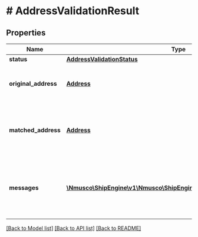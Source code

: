 # # AddressValidationResult

## Properties

Name | Type | Description | Notes
------------ | ------------- | ------------- | -------------
**status** | [**AddressValidationStatus**](AddressValidationStatus.md) |  | 
**original_address** | [**Address**](Address.md) | The original address that was sent for validation | 
**matched_address** | [**Address**](Address.md) | The matched address found by the Shipengine API | [readonly] 
**messages** | [**\Nmusco\ShipEngine\v1\Nmusco\ShipEngine\v1\Models\ResponseMessage[]**](ResponseMessage.md) | The list of messages that were generated during the address validation request. | [readonly] 

[[Back to Model list]](../../README.md#documentation-for-models) [[Back to API list]](../../README.md#documentation-for-api-endpoints) [[Back to README]](../../README.md)


